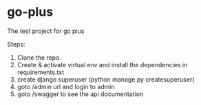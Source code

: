 # go-plus

The test project for go plus

Steps:

1. Clone the repo.
1. Create & activate virtual env and install the dependencies in requirements.txt
1. create django superuser (python manage.py createsuperuser)
1. goto /admin url and login to admin
1. goto /swagger to see the api documentation
